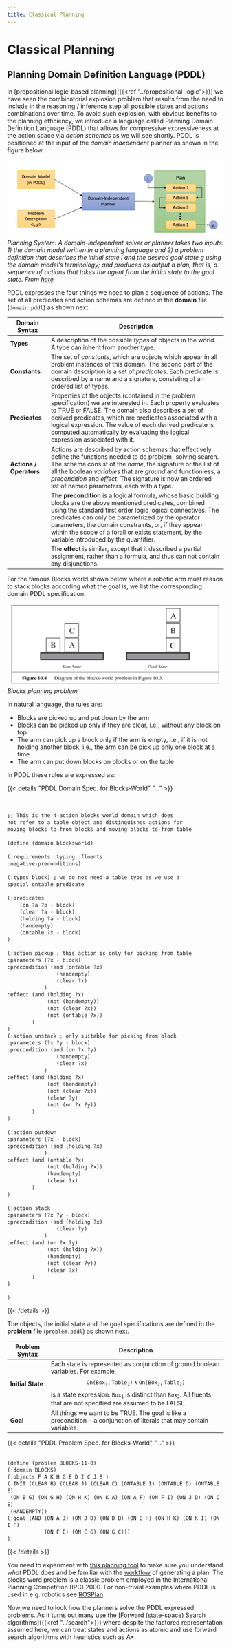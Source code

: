```yaml
---
title: Classical Planning
---
```


# Classical Planning

## Planning Domain Definition Language (PDDL)

In [propositional logic-based planning]({{<ref "../propositional-logic">}}) we have seen the combinatorial explosion problem that results from the need to include in the reasoning / inference step all possible states and actions combinations over time. To avoid such explosion, with obvious benefits to the planning efficiency, we introduce a language called Planning Domain Definition Language (PDDL) that allows for compressive expressiveness at the action space via _action schemas_ as we will see shortly. PDDL is positioned at the input of the _domain independent_ planner as shown in the figure below.

![automated-planning](images/automated-planning.png#center)
*Planning System: A domain-independent solver or planner takes two inputs: 1) the domain
model written in a planning language and 2) a problem definition that describes the initial state $i$ and the desired
goal state $g$ using the domain model’s terminology; and produces as output a plan, that is, a sequence of actions
that takes the agent from the initial state to the goal state. From [here](https://repository.tudelft.nl/islandora/object/uuid%3A1727bc3f-c0ca-4439-9590-914339678723)*

PDDL expresses the four things we need to plan a sequence of actions. The set of all predicates and action schemas are defined in the **domain** file ($\mathtt{domain.pddl}$) as shown next. 

| Domain Syntax | Description |
| --- | --- |
|**Types** | A description of the possible _types_ of objects in the world. A type can inherit from another type. | 
|**Constants** | The set of _constants_, which are objects which appear in all problem instances of this domain.  The second part of the domain description is a set of _predicates_. Each predicate is described by a name and a signature, consisting of an ordered list of types. |
|**Predicates** | Properties of the objects (contained in the problem specification) we are interested in. Each property evaluates to TRUE or FALSE. The domain also describes a set of derived predicates, which are predicates associated with a logical expression. The value of each derived predicate is computed automatically by evaluating the logical expression associated with it. |
|**Actions / Operators** | Actions are described by action schemas that effectively define the functions needed to do problem-solving search. The schema consist of the _name_, the signature or the list of all the boolean _variables_ that are _ground_ and functionless, a _precondition_ and _effect_. The signature is now an ordered list of named parameters, each with a type. |
| | The **precondition** is a logical formula, whose basic building blocks are the above mentioned predicates, combined using the standard first order logic logical connectives. The predicates can only be parametrized by the operator parameters, the domain constraints, or, if they appear within the scope of a forall or exists statement, by the variable introduced by the quantifier. | 
| | The **effect** is similar, except that it described a partial assignment, rather than a formula, and thus can not contain any disjunctions. | 

For the famous Blocks world shown below where a robotic arm must reason to stack blocks according what the goal is, we list the corresponding domain PDDL specification.  

![blocks-world](images/blocks-world.png#center)
*Blocks planning problem*

In natural language, the rules are:

* Blocks are picked up and put down by the arm
* Blocks can be picked up only if they are clear, i.e.,
without any block on top
* The arm can pick up a block only if the arm is empty, i.e.,
if it is not holding another block, i.e., the arm can be pick
up only one block at a time
* The arm can put down blocks on blocks or on the table 

In PDDL these rules are expressed as: 

{{< details "PDDL Domain Spec. for Blocks-World" "..." >}}

```pddl


;; This is the 4-action blocks world domain which does 
not refer to a table object and distinguishes actions for 
moving blocks to-from blocks and moving blocks to-from table

(define (domain blocksworld)

(:requirements :typing :fluents
:negative-preconditions)

(:types block) ; we do not need a table type as we use a 
special ontable predicate

(:predicates
	(on ?a ?b - block)
	(clear ?a - block)
	(holding ?a - block)
	(handempty)
	(ontable ?x - block)
)

(:action pickup ; this action is only for picking from table
:parameters (?x - block)
:precondition (and (ontable ?x)
				(handempty)
				(clear ?x)
			)
:effect (and (holding ?x)
			 (not (handempty))
			 (not (clear ?x))
			 (not (ontable ?x))
		)
)
(:action unstack ; only suitable for picking from block
:parameters (?x ?y - block)
:precondition (and (on ?x ?y)
				(handempty)
				(clear ?x)
			)
:effect (and (holding ?x)
			 (not (handempty))
			 (not (clear ?x))
			 (clear ?y)
			 (not (on ?x ?y))
		)
)

(:action putdown
:parameters (?x - block)
:precondition (and (holding ?x)
			)
:effect (and (ontable ?x)
			 (not (holding ?x))
			 (handempty)
			 (clear ?x)
		)
)

(:action stack
:parameters (?x ?y - block)
:precondition (and (holding ?x)
				(clear ?y)
			)
:effect (and (on ?x ?y)
			 (not (holding ?x))
			 (handempty)
			 (not (clear ?y))
			 (clear ?x)
		)
)

)
```
{{< /details >}}

The objects, the initial state and the goal specifications are defined in the **problem** file ($\mathtt{problem.pddl}$) as shown next.

| Problem Syntax | Description |
| --- | --- |
|**Initial State** | Each state is represented as conjunction of ground boolean variables. For example,  $$\mathtt{On(Box_1, Table_2) \land On(Box_2, Table_2)}$$  is a state expression. $\mathtt{Box_1}$ is distinct than $\mathtt{Box_2}$. All fluents that are not specified are assumed to be FALSE.|
|**Goal** | All things we want to be TRUE. The goal is like a precondition - a conjunction of literals that may contain variables.| 

{{< details "PDDL Problem Spec. for Blocks-World" "..." >}}

```pddl

(define (problem BLOCKS-11-0)
(:domain BLOCKS)
(:objects F A K H G E D I C J B )
(:INIT (CLEAR B) (CLEAR J) (CLEAR C) (ONTABLE I) (ONTABLE D) (ONTABLE E)
 (ON B G) (ON G H) (ON H K) (ON K A) (ON A F) (ON F I) (ON J D) (ON C E)
 (HANDEMPTY))
(:goal (AND (ON A J) (ON J D) (ON D B) (ON B H) (ON H K) (ON K I) (ON I F)
            (ON F E) (ON E G) (ON G C)))
)
```
{{< /details >}}

You need to experiment with [this planning tool](http://editor.planning.domains/) to make sure you understand _what_ PDDL does and be familiar with the [workflow](https://www.youtube.com/watch?v=XW0z8Oik6G8&feature=youtu.be) of generating a plan.  The blocks word problem is a classic problem employed in the International Planning Competition (IPC) 2000. For non-trivial examples where PDDL is used in e.g. robotics see [ROSPlan](https://kcl-planning.github.io/ROSPlan/). 

Now we need to look how the planners solve the PDDL expressed problems. As it turns out many use the [Forward (state-space) Search algorithms]({{<ref "../search">}}) where despite the factored representation assumed here, we can treat states and actions as atomic and use forward search algorithms with heuristics such as A*. 